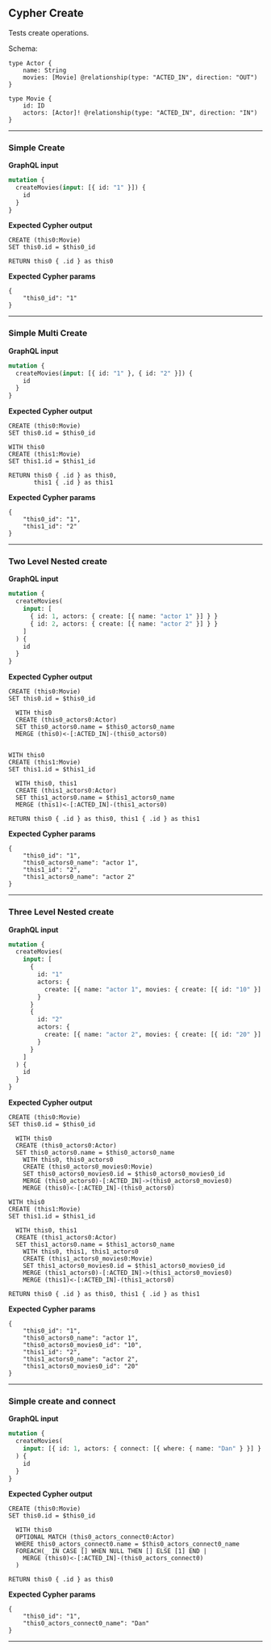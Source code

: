 ## Cypher Create

Tests create operations.

Schema:

```schema
type Actor {
    name: String
    movies: [Movie] @relationship(type: "ACTED_IN", direction: "OUT")
}
    
type Movie {
    id: ID
    actors: [Actor]! @relationship(type: "ACTED_IN", direction: "IN")
}
```

---

### Simple Create

**GraphQL input**

```graphql
mutation {
  createMovies(input: [{ id: "1" }]) {
    id
  }
}
```

**Expected Cypher output**

```cypher
CREATE (this0:Movie)
SET this0.id = $this0_id

RETURN this0 { .id } as this0
```

**Expected Cypher params**

```cypher-params
{
    "this0_id": "1"
}
```

---

### Simple Multi Create

**GraphQL input**

```graphql
mutation {
  createMovies(input: [{ id: "1" }, { id: "2" }]) {
    id
  }
}
```

**Expected Cypher output**

```cypher
CREATE (this0:Movie)
SET this0.id = $this0_id

WITH this0
CREATE (this1:Movie)
SET this1.id = $this1_id

RETURN this0 { .id } as this0,
       this1 { .id } as this1
```

**Expected Cypher params**

```cypher-params
{
    "this0_id": "1",
    "this1_id": "2"
}
```

---

### Two Level Nested create

**GraphQL input**

```graphql
mutation {
  createMovies(
    input: [
      { id: 1, actors: { create: [{ name: "actor 1" }] } }
      { id: 2, actors: { create: [{ name: "actor 2" }] } }
    ]
  ) {
    id
  }
}
```

**Expected Cypher output**

```cypher
CREATE (this0:Movie)
SET this0.id = $this0_id

  WITH this0
  CREATE (this0_actors0:Actor)
  SET this0_actors0.name = $this0_actors0_name
  MERGE (this0)<-[:ACTED_IN]-(this0_actors0)


WITH this0
CREATE (this1:Movie)
SET this1.id = $this1_id

  WITH this0, this1
  CREATE (this1_actors0:Actor)
  SET this1_actors0.name = $this1_actors0_name
  MERGE (this1)<-[:ACTED_IN]-(this1_actors0)

RETURN this0 { .id } as this0, this1 { .id } as this1
```

**Expected Cypher params**

```cypher-params
{
    "this0_id": "1",
    "this0_actors0_name": "actor 1",
    "this1_id": "2",
    "this1_actors0_name": "actor 2"
}
```

---

### Three Level Nested create

**GraphQL input**

```graphql
mutation {
  createMovies(
    input: [
      {
        id: "1"
        actors: {
          create: [{ name: "actor 1", movies: { create: [{ id: "10" }] } }]
        }
      }
      {
        id: "2"
        actors: {
          create: [{ name: "actor 2", movies: { create: [{ id: "20" }] } }]
        }
      }
    ]
  ) {
    id
  }
}

```

**Expected Cypher output**

```cypher
CREATE (this0:Movie)
SET this0.id = $this0_id

  WITH this0
  CREATE (this0_actors0:Actor)
  SET this0_actors0.name = $this0_actors0_name
    WITH this0, this0_actors0
    CREATE (this0_actors0_movies0:Movie)
    SET this0_actors0_movies0.id = $this0_actors0_movies0_id
    MERGE (this0_actors0)-[:ACTED_IN]->(this0_actors0_movies0)
    MERGE (this0)<-[:ACTED_IN]-(this0_actors0)

WITH this0
CREATE (this1:Movie)
SET this1.id = $this1_id

  WITH this0, this1
  CREATE (this1_actors0:Actor)
  SET this1_actors0.name = $this1_actors0_name
    WITH this0, this1, this1_actors0
    CREATE (this1_actors0_movies0:Movie)
    SET this1_actors0_movies0.id = $this1_actors0_movies0_id
    MERGE (this1_actors0)-[:ACTED_IN]->(this1_actors0_movies0)
    MERGE (this1)<-[:ACTED_IN]-(this1_actors0)

RETURN this0 { .id } as this0, this1 { .id } as this1
```

**Expected Cypher params**

```cypher-params
{
    "this0_id": "1",
    "this0_actors0_name": "actor 1",
    "this0_actors0_movies0_id": "10",
    "this1_id": "2",
    "this1_actors0_name": "actor 2",
    "this1_actors0_movies0_id": "20"
}
```

---

### Simple create and connect

**GraphQL input**

```graphql
mutation {
  createMovies(
    input: [{ id: 1, actors: { connect: [{ where: { name: "Dan" } }] } }]
  ) {
    id
  }
}
```

**Expected Cypher output**

```cypher
CREATE (this0:Movie)
SET this0.id = $this0_id

  WITH this0
  OPTIONAL MATCH (this0_actors_connect0:Actor)
  WHERE this0_actors_connect0.name = $this0_actors_connect0_name
  FOREACH(_ IN CASE [] WHEN NULL THEN [] ELSE [1] END | 
    MERGE (this0)<-[:ACTED_IN]-(this0_actors_connect0)
  )

RETURN this0 { .id } as this0
```

**Expected Cypher params**

```cypher-params
{
    "this0_id": "1",
    "this0_actors_connect0_name": "Dan"
}
```

---
